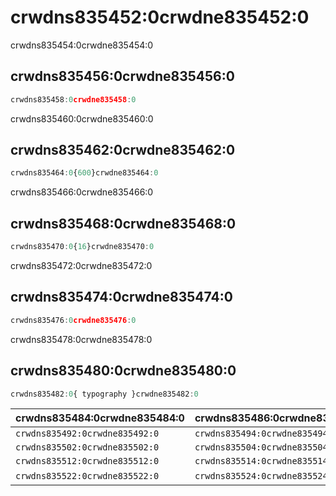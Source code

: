 # crwdns835452:0crwdne835452:0

<p class="description">crwdns835454:0crwdne835454:0</p>

## crwdns835456:0crwdne835456:0

```jsx
crwdns835458:0crwdne835458:0
```

crwdns835460:0crwdne835460:0

## crwdns835462:0crwdne835462:0

```jsx
crwdns835464:0{600}crwdne835464:0
```

crwdns835466:0crwdne835466:0

## crwdns835468:0crwdne835468:0

```jsx
crwdns835470:0{16}crwdne835470:0
```

crwdns835472:0crwdne835472:0

## crwdns835474:0crwdne835474:0

```jsx
crwdns835476:0crwdne835476:0
```

crwdns835478:0crwdne835478:0

## crwdns835480:0crwdne835480:0

```js
crwdns835482:0{ typography }crwdne835482:0
```

| crwdns835484:0crwdne835484:0   | crwdns835486:0crwdne835486:0   | crwdns835488:0crwdne835488:0   | crwdns835490:0crwdne835490:0                                   |
|:------------------------------ |:------------------------------ |:------------------------------ |:-------------------------------------------------------------- |
| `crwdns835492:0crwdne835492:0` | `crwdns835494:0crwdne835494:0` | `crwdns835496:0crwdne835496:0` | [`crwdns835500:0crwdne835500:0`](crwdns835498:0crwdne835498:0) |
| `crwdns835502:0crwdne835502:0` | `crwdns835504:0crwdne835504:0` | `crwdns835506:0crwdne835506:0` | [`crwdns835510:0crwdne835510:0`](crwdns835508:0crwdne835508:0) |
| `crwdns835512:0crwdne835512:0` | `crwdns835514:0crwdne835514:0` | `crwdns835516:0crwdne835516:0` | [`crwdns835520:0crwdne835520:0`](crwdns835518:0crwdne835518:0) |
| `crwdns835522:0crwdne835522:0` | `crwdns835524:0crwdne835524:0` | `crwdns835526:0crwdne835526:0` | crwdns835528:0crwdne835528:0                                   |